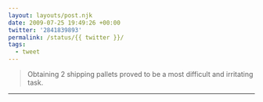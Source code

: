 ```yaml
---
layout: layouts/post.njk
date: 2009-07-25 19:49:26 +00:00
twitter: '2841839893'
permalink: /status/{{ twitter }}/
tags: 
  - tweet
---
```


> Obtaining 2 shipping pallets proved to be a most difficult and irritating task.

---
